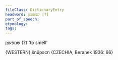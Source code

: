 ```yaml
---
fileClass: DictionaryEntry
headword: שנופּעצן [?]
part_of_speech: 
etymology: 
tags: 
---
```

שנופּעצן {?}
'to smell'

{WESTERN}
šnüpəcn {CZECHIA, Beranek 1936: 66}
